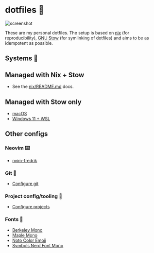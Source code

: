 # dotfiles 🍩

![screenshot](https://github.com/user-attachments/assets/ef833ca0-3d39-4a7c-94af-0f76afb96e6b)

These are my personal dotfiles. The setup is based on [nix](https://nixos.org)
(for reproducibility), [GNU Stow](https://www.gnu.org/software/stow/) (for
symlinking of dotfiles) and aims to be as idempotent as possible.

## Systems 🚀

## Managed with Nix + Stow

- See the [nix/README.md](nix/README.md) docs.

## Managed with Stow only

- [macOS](README_MACOS.md)
- [Windows 11 + WSL](README_WIN_WSL.md)

## Other configs

### Neovim ⌨️

- [nvim-fredrik](nvim-fredrik/README.md)

### Git 🐙

- [Configure git](README_GIT.md)

### Project config/tooling 🧢

- [Configure projects](README_PROJECT.md)

### Fonts 💯

- [Berkeley Mono](https://berkeleygraphics.com/typefaces/berkeley-mono)
- [Maple Mono](https://github.com/subframe7536/maple-font)
- [Noto Color Emoji](https://fonts.google.com/noto/specimen/Noto+Color+Emoji)
- [Symbols Nerd Font Mono](https://github.com/ryanoasis/nerd-fonts)
